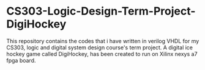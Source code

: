 # CS303-Logic-Design-Term-Project-DigiHockey
This repository contains the codes that i have written in verilog VHDL for my CS303, logic and digital system design course's term project. A digital ice hockey game called DigiHockey, has been created to run on Xilinx nexys a7 fpga board.
